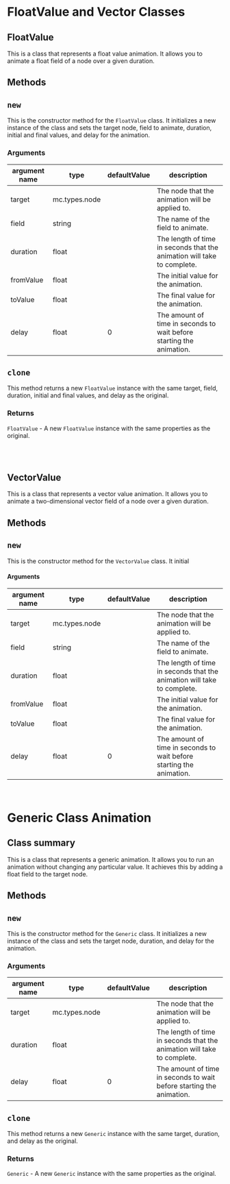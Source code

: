 # FloatValue  and Vector Classes

## FloatValue

This is a class that represents a float value animation. It allows you to animate a float field of a node over a given duration.


Methods
-------

## `new`

This is the constructor method for the `FloatValue` class. It initializes a new instance of the class and sets the target node, field to animate, duration, initial and final values, and delay for the animation.

### Arguments

| argument name | type | defaultValue | description |
| ---| ---| ---| --- |
| target | mc.types.node |  | The node that the animation will be applied to. |
| field | string |  | The name of the field to animate. |
| duration | float |  | The length of time in seconds that the animation will take to complete. |
| fromValue | float |  | The initial value for the animation. |
| toValue | float |  | The final value for the animation. |
| delay | float | 0 | The amount of time in seconds to wait before starting the animation. |

## `clone`

This method returns a new `FloatValue` instance with the same target, field, duration, initial and final values, and delay as the original.

### Returns

`FloatValue` - A new `FloatValue` instance with the same properties as the original.


<br/><br/>
## VectorValue

This is a class that represents a vector value animation. It allows you to animate a two-dimensional vector field of a node over a given duration.


Methods
-------

## `new`

This is the constructor method for the `VectorValue` class. It initial

#### Arguments

| argument name | type | defaultValue | description |
| ---| ---| ---| --- |
| target | mc.types.node |  | The node that the animation will be applied to. |
| field | string |  | The name of the field to animate. |
| duration | float |  | The length of time in seconds that the animation will take to complete. |
| fromValue | float |  | The initial value for the animation. |
| toValue | float |  | The final value for the animation. |
| delay | float | 0 | The amount of time in seconds to wait before starting the animation. |

<br />

Generic Class Animation
=======================

Class summary
-------------

This is a class that represents a generic animation. It allows you to run an animation without changing any particular value. It achieves this by adding a float field to the target node.

Methods
-------

## `new`

This is the constructor method for the `Generic` class. It initializes a new instance of the class and sets the target node, duration, and delay for the animation.

### Arguments

| argument name | type | defaultValue | description |
| ---| ---| ---| --- |
| target | mc.types.node |  | The node that the animation will be applied to. |
| duration | float |  | The length of time in seconds that the animation will take to complete. |
| delay | float | 0 | The amount of time in seconds to wait before starting the animation. |

## `clone`

This method returns a new `Generic` instance with the same target, duration, and delay as the original.

### Returns

`Generic` - A new `Generic` instance with the same properties as the original.